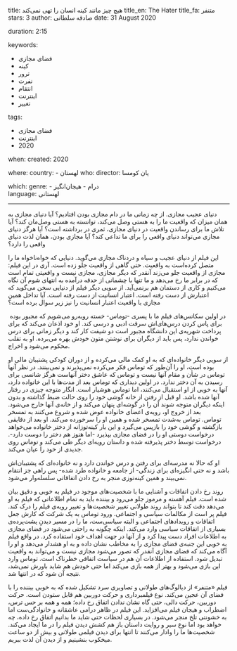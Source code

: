 
title: هیچ چیز مانند کینه انسان را تهی نمی‌کند 
title_en: The Hater 
title_fa: متنفر
stars: 3
author: صادقه سلطانی
date: 31 August 2020

duration: 2:15

keywords:
  - فضای مجازی
  - کینه
  - ترور
  - نفرت
  - انتقام
  - اینترنت
  - تغییر 

tags:
  - فضای مجازی 
  - اینترنت
  - 2020

when:
  created: 2020

where:
  country:
    - لهستان
who:
  director:	یان کومسا 

which:
  genre:
    - درام 
    - هیجان‌انگیز     
  language: لهستانی 

---

دنیای عجیب مجازی. از چه زمانی ما در دام مجازی بودن افتادیم؟ آیا دنیای مجازی به همان میزان که واقعیت ما را به هستی وصل می‌کند، توانسته به هستی وصل‌مان کند؟ آیا تلاش ما برای رساندن واقعیت در دنیای مجازی، ثمری در برداشته است؟ آیا هرگز دنیای مجازی می‌تواند دنیای واقعی را برای ما تداعی کند؟ آیا مجازی بودن، همان لذت دنیای واقعی را دارد؟

این فیلم از دنیای عجیب و سیاه و دردناک مجازی می‌گوید. دنیایی که خواه‌ناخواه ما را متصل کرده‌است به واقعیت. حتی گاهی از واقعیت جلو زده است. آری در این فیلم: مجازی از واقعیت جلو می‌زند آنقدر که دیگر مجازی، مجازی نیست و واقعیتی تمام است که در برابر ما رخ می‌دهد و ما تنها با چشمانی از حدقه درآمده به انتهای شوم آن نگاه می‌کنیم و کاری از دستمان هم برنمی‌آید. از سویی دیگر فیلم از دنیایی سخن می‌گوید که اعتبارش از دست رفته است. اعتبار انسانیت از دست رفته است. آیا تداخل همین مجازی با واقعیت اعتبار انسانیت را نیز زیر سوال برده است؟

 در اولین سکانس‌های فیلم ما با پسری -توماس- خسته روبه‌رو می‌شویم که مجبور بوده برای پاس کردن درس‌های‌اش سرقت ادبی و درسی کند. او خود اذعان می‌کند که برای پرداخت شهریه‌ی این دانشگاه مجبور است دو شیفت کار کند و دیگر زمانی برای درس خواندن ندارد، پس باید از دیگران برای نوشتن متون خودش بهره می‌برده. او به تقلب محکوم می‌شود و اخراج. 

از سویی دیگر خانواده‌ای که به او کمک مالی می‌کرده و از دوران کودکی پشتیبان مالی او بوده است، او را آن‌طور که توماس فکر می‌کرده نمی‌پذیرند و نمی‌بینند. در نظر آنها توماس در شأن و مقام آنها نیست و توماس که عاشق دختر آنهاست هرگز شانسی برای رسیدن به آن دختر ندارد. در اولین دیداری که توماس بعد از مدت‌ها با این خانواده دارد، آنها به خوبی از او استقبال می‌کنند، اما توماس هوشیار است. انگار متوجه چیزی در رفتار آنها شده باشد. او قبل از رفتن از خانه گوشی خود را روی حالت ضبط گذاشته و بدون اینکه دیگران متوجه شوند آن را در گوشه‌ای پنهان می‌کند و از خانه‌ی آنها خارج می‌شود. بعد از خروج او، رویه‌ی اعضای خانواده عوض شده و شروع می‌کنند به تمسخر توماس. توماس به‌شدت تمسخر شده و همین او را سرخورده می‌کند. او بعد از دقایقی بازگشته و گوشی خود را بازپس می‌گیرد و این بار کینه‌توزانه از دختر خانواده می‌خواهد درخواست دوستی او را در فضای مجازی بپذیرد -اما هنوز هم دختر را دوست دارد‌-. درخواست توسط دختر پذیرفته شده و داستان رویه‌ای دیگر طی می‌کند و توماس روی جدیدی از خود را عیان می‌کند. 

او که حالا نه مدرسه‌ای برای رفتن و درس خواندن دارد و نه خانواده‌ای که پشتیبان‌اش باشد و نه حتی انگیزه‌ای برای زندگی- از جامعه و خانواده طرد شده- پس راهی جز انتقام نمی‌بیند و همین کینه‌توزی منجر به رخ دادن اتفاقاتی سلسله‌وار می‌شود.

روند رخ دادن اتفاقات و آشنایی ما با شخصیت‌های موجود در فیلم به خوبی و دقیق بیان شده است. فیلم آهسته و مرموز جلو می‌رود و بیننده باید به تمام اطلاعاتی که فیلم به او می‌دهد دقت کند تا بتواند روند طولانی تغییر شخصیت‌ها و تغییر رویه‌ی فیلم را درک کند. فیلم پر است از مکالمات سیاسی و اجتماعی. ورود توماس به یک شرکت که کارش جعل اتفاقات و رویدادهای اجتماعی و البته سیاسی‌ست، ما را در مسیر دیدنِ پشت‌پرده‌ی بسیاری از اتفاقات سیاسی وارد می‌کند. اینکه چگونه به راحتی می‌شود در فضای مجازی به اطلاعات افراد دست پیدا کرد و از آنها در جهت اهداف خود استفاده کرد. در واقع فیلم به خوبی این جنبه‌ی فضای مجازی را به مخاطب نشان داده و به او هشدار می‌دهد و او را آگاه می‌کند که فضای مجازی آنقدر که تصور می‌شود مجازی نیست و می‌تواند به واقعیت تبدیل شود. استفاده از اطلاعات آن هم در سیاست اتفاقی خطرناک است. توماس وارد این بازی می‌شود و بهتر از همه بازی می‌کند اما حتی خودش هم شاید باورش نمی‌شد، نتیجه آن شود که در انتها شد.

فیلم «متنفر» از دیالوگ‌های طولانی و تصاویری سرد تشکیل شده که به خوبی بیننده را با فضای آن عجین می‌کند. نوع فیلمبرداری و حرکت دوربین هم قابل ستودن است. حرکت دوربین، حرکت دالی، حتی گاه نشان ندادن اتفاق رخ داده؛ همه و همه بر حس ترس، اضطراب و هیجان فیلم می‌افزاید. این فیلم در ظاهر درامی عاشقانه و خانوادگی‌ست اما به خشونتی تلخ منجر می‌شود. در بسیاری لحظات حتی شاید ما بدانیم اتفاق رخ داده، چه خواهد بود اما نوع سیر و روایت داستان باز هم کشش دیدن فیلم را در ما ایجاد می‌کند. شخصیت‌ها ما را وادار می‌کنند تا انتها برای دیدن فیلمی طولانی و بیش از دو ساعت میخکوب بنشینیم و از دیدن آن لذت ببریم.